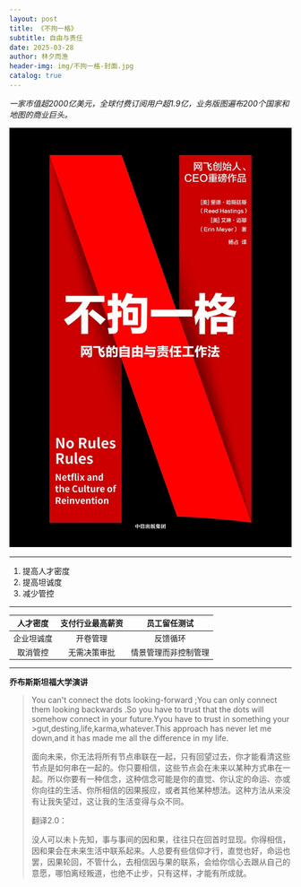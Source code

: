 ```yaml
---
layout: post
title: 《不拘一格》
subtitle: 自由与责任
date: 2025-03-28
author: 林夕而渔
header-img: img/不拘一格-封面.jpg
catalog: true
---
```

  
*一家市值超2000亿美元，全球付费订阅用户超1.9亿，业务版图遍布200个国家和地图的商业巨头。*   
 
![不拘一格](img/《不拘一格》-封面.jpg)    

---
1. 提高人才密度
2. 提高坦诚度
3. 减少管控  
---
| 人才密度  |  支付行业最高薪资  |  员工留任测试  |
|   :----:   |   :----:  |   :----:   |
|  企业坦诚度  |  开卷管理  |  反馈循环  |
|  取消管控  |  无需决策审批  |  情景管理而非控制管理  |  
---


**乔布斯斯坦福大学演讲**  

>You can't connect the dots looking-forward ;You can only connect them looking backwards .So you have to trust that the dots will somehow connect in your future.Yyou have to trust in something your >gut,desting,life,karma,whatever.This approach has never let me down,and it has made me all the difference in my life.
>
>面向未来，你无法将所有节点串联在一起，只有回望过去，你才能看清这些节点是如何串在一起的。你只要相信，这些节点会在未来以某种方式串在一起。所以你要有一种信念，这种信念可能是你的直觉、你认定的命运、亦或你向往的生活、你所相信的因果报应，或者其他某种想法。这种方法从来没有让我失望过，这让我的生活变得与众不同。
>
>翻译2.0：
> 
>没人可以未卜先知，事与事间的因和果，往往只在回首时显现。你得相信，因和果会在未来生活中联系起来。人总要有些信仰才行，直觉也好，命运也罢，因果轮回，不管什么，去相信因与果的联系，会给你信心去跟从自己的意愿，哪怕离经叛道，也绝不止步，只有这样，才能有所成就。





